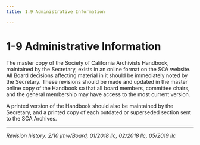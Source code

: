 ```yaml
---
title: 1.9 Administrative Information

---
```


# 1-9 Administrative Information

The master copy of the Society of California Archivists Handbook, maintained by the Secretary, exists in an online format on the SCA website. All Board decisions affecting material in it should be immediately noted by the Secretary. These revisions should be made and updated in the master online copy of the Handbook so that all board members, committee chairs, and the general membership may have access to the most current version.

A printed version of the Handbook should also be maintained by the Secretary, and a printed copy of each outdated or superseded section sent to the SCA Archives.

***

_Revision history: 2/10 jmw/Board, 01/2018 llc, 02/2018 llc, 05/2019 llc_
